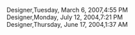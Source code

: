 ﻿Designer,Tuesday, March 6, 2007,4:55 PM  Designer,Monday, July 12, 2004,7:21 PM  Designer,Thursday, June 17, 2004,1:37 AM